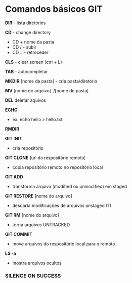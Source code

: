 # Comandos básicos GIT

**DIR** - lista diretórios

**CD** -  change directory
* CD + nome da pasta
* CD / - subir 
* CD .. - retroceder

**CLS** - clear screen (ctrl + L)

**TAB** -  autocompletar

**MKDIR** [nome da pasta] - cria pasta/diretório

**MV** [nome de arquivo] ./[nome de pasta]

**DEL** deletar aquivos

**ECHO**
* ex. echo hello > hello.txt

**RMDIR**

**GIT INIT**
* cria repositório

**GIT CLONE** [url do respositório remoto]
- copia repositório remoto no repositório local

**GIT ADD**
* transforma arquivo (modified ou unmodified) em staged

**GIT RESTORE** [nome do arquivo]
- descarta modificações  de arquivos unstaged (?)

**GIT RM** [nome do arquivo]
- torna arquivos UNTRACKED

**GIT COMMIT**
* move arquivos do respositório local para o remoto

**LS -a**
- mostra arquivos ocultos



### SILENCE ON SUCCESS